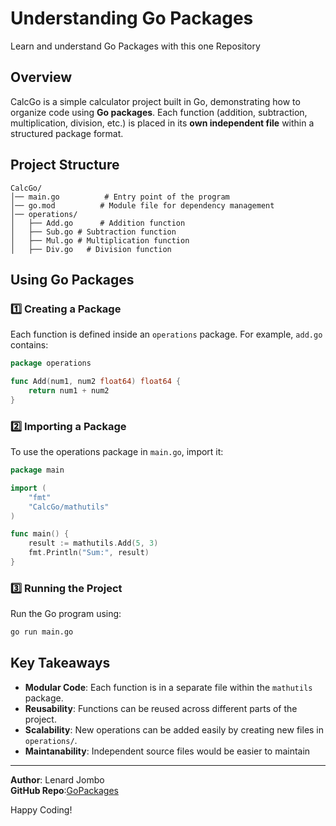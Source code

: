 # Understanding Go Packages
Learn and understand Go Packages with this one Repository
##  Overview
CalcGo is a simple calculator project built in Go, demonstrating how to organize code using **Go packages**. Each function (addition, subtraction, multiplication, division, etc.) is placed in its **own independent file** within a structured package format.

##  Project Structure
```
CalcGo/ 
│── main.go          # Entry point of the program 
│── go.mod          # Module file for dependency management 
│── operations/ 
│   ├── Add.go      # Addition function 
│   ├── Sub.go # Subtraction function 
│   ├── Mul.go # Multiplication function 
│   ├── Div.go   # Division function 
```

## Using Go Packages

### 1️⃣ **Creating a Package**
Each function is defined inside an `operations` package. For example, `add.go` contains:

```go
package operations

func Add(num1, num2 float64) float64 {
    return num1 + num2
}
```

### 2️⃣ **Importing a Package**
To use the operations package in `main.go`, import it:

```go
package main

import (
    "fmt"
    "CalcGo/mathutils"
)

func main() {
    result := mathutils.Add(5, 3)
    fmt.Println("Sum:", result)
}
```

### 3️⃣ **Running the Project**
Run the Go program using:

```sh
go run main.go
```

##  Key Takeaways
- **Modular Code**: Each function is in a separate file within the `mathutils` package.
- **Reusability**: Functions can be reused across different parts of the project.
- **Scalability**: New operations can be added easily by creating new files in `operations/`.
- **Maintanability**: Independent source files would be easier to maintain 

---

 **Author**: Lenard Jombo  
 **GitHub Repo**:[GoPackages](https://github.com/lenardjombo/GoPackages)  

Happy Coding! 
